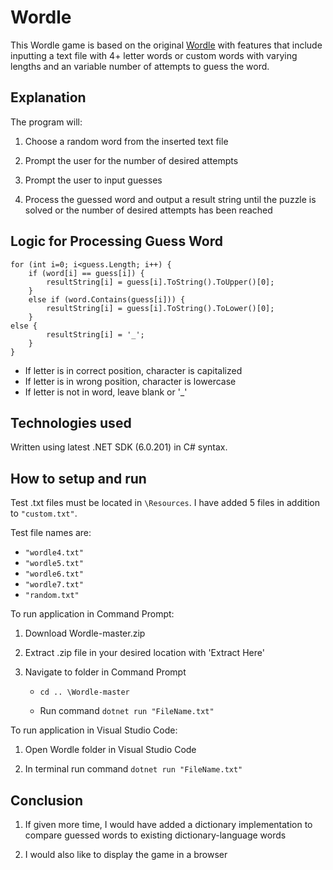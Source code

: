# Wordle

This Wordle game is based on the original [Wordle](https://www.nytimes.com/games/wordle/index.html) with features that include inputting a text file with 4+ letter words or custom words with varying lengths and an variable number of attempts to guess the word.

## Explanation 

The program will:

1. Choose a random word from the inserted text file

2. Prompt the user for the number of desired attempts

3. Prompt the user to input guesses

4. Process the guessed word and output a result string until the puzzle is solved or the number of desired attempts has been reached

## Logic for Processing Guess Word

    for (int i=0; i<guess.Length; i++) {
        if (word[i] == guess[i]) {
            resultString[i] = guess[i].ToString().ToUpper()[0];
        }
        else if (word.Contains(guess[i])) {
            resultString[i] = guess[i].ToString().ToLower()[0];
        }
    else {
            resultString[i] = '_';
        }
    }

- If letter is in correct position, character is capitalized
- If letter is in wrong position, character is lowercase
- If letter is not in word, leave blank or '_'

## Technologies used

Written using latest .NET SDK (6.0.201) in C# syntax.

## How to setup and run

Test .txt files must be located in `\Resources`. I have added 5 files in addition to `"custom.txt"`.

Test file names are:

- `"wordle4.txt"`
- `"wordle5.txt"`
- `"wordle6.txt"`
- `"wordle7.txt"`
- `"random.txt"`

To run application in Command Prompt:

1. Download Wordle-master.zip

2. Extract .zip file in your desired location with 'Extract Here'

3. Navigate to folder in Command Prompt

    - `cd .. \Wordle-master`

    - Run command `dotnet run "FileName.txt"`

To run application in Visual Studio Code:

1. Open Wordle folder in Visual Studio Code

2. In terminal run command `dotnet run "FileName.txt"`

## Conclusion

1. If given more time, I would have added a dictionary implementation to compare guessed words to existing dictionary-language words

2. I would also like to display the game in a browser
